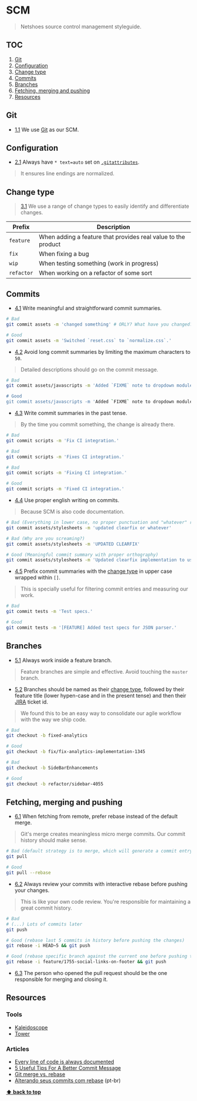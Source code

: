 # SCM

> Netshoes source control management styleguide.

## TOC

1. [Git](#git)
2. [Configuration](#configuration)
3. [Change type](#change-type)
4. [Commits](#commits)
5. [Branches](#branches)
6. [Fetching, merging and pushing](#fetching-merging-and-pushing)
7. [Resources](#resources)

## Git

* [1.1](#1.1) We use [Git](https://git-scm.com) as our SCM.

## Configuration

* [2.1](#2.1) Always have `* text=auto` set on [`.gitattributes`](./.gitattributes).

> It ensures line endings are normalized.

## Change type

> [3.1](#3.1) We use a range of change types to easily identify and differentiate changes.

| Prefix | Description |
|---|---|
| `feature` | When adding a feature that provides real value to the product |
| `fix` | When fixing a bug |
| `wip` | When testing something (work in progress) |
| `refactor` | When working on a refactor of some sort |

## Commits

* [4.1](#4.1) Write meaningful and straightforward commit summaries.

```sh
# Bad
git commit assets -m 'changed something' # ORLY? What have you changed?

# Good
git commit assets -m 'Switched `reset.css` to `normalize.css`.'
```

* [4.2](#4.2) Avoid long commit summaries by limiting the maximum characters to `50`.

> Detailed descriptions should go on the commit message.

```sh
# Bad
git commit assets/javascripts -m 'Added `FIXME` note to dropdown module because it wasn't working on IE8.'

# Good
git commit assets/javascripts -m 'Added `FIXME` note to dropdown module.'
```

* [4.3](#4.3) Write commit summaries in the past tense.

> By the time you commit something, the change is already there.

```sh
# Bad
git commit scripts -m 'Fix CI integration.'

# Bad
git commit scripts -m 'Fixes CI integration.'

# Bad
git commit scripts -m 'Fixing CI integration.'

# Good
git commit scripts -m 'Fixed CI integration.'
```

* [4.4](#4.4) Use proper english writing on commits.

> Because SCM is also code documentation.

```sh
# Bad (Everything in lower case, no proper punctuation and "whatever" really?)
git commit assets/stylesheets -m 'updated clearfix or whatever'

# Bad (Why are you screaming?)
git commit assets/stylesheets -m 'UPDATED CLEARFIX'

# Good (Meaningful commit summary with proper orthography)
git commit assets/stylesheets -m 'Updated clearfix implementation to use a more modern approach.'
```

* [4.5](#4.5) Prefix commit summaries with the [change type](#change-type) in upper case wrapped within `[]`.

> This is specially useful for filtering commit entries and measuring our work.

```sh
# Bad
git commit tests -m 'Test specs.'

# Good
git commit tests -m '[FEATURE] Added test specs for JSON parser.'
```

## Branches

* [5.1](#5.1) Always work inside a feature branch.

> Feature branches are simple and effective. Avoid touching the `master` branch.

* [5.2](#5.2) Branches should be named as their [change type](#change-type), followed by their feature title (lower hypen-case and in the present tense) and then their [JIRA](https://www.atlassian.com/software/jira) ticket id.

> We found this to be an easy way to consolidate our agile workflow with the way we ship code.

```sh
# Bad
git checkout -b fixed-analytics

# Good
git checkout -b fix/fix-analytics-implementation-1345

# Bad
git checkout -b SideBarEnhancements

# Good
git checkout -b refactor/sidebar-4055
```

## Fetching, merging and pushing

* [6.1](#6.1) When fetching from remote, prefer rebase instead of the default merge.

> Git's merge creates meaningless micro merge commits. Our commit history should make sense.

```sh
# Bad (default strategy is to merge, which will generate a commit entry)
git pull

# Good
git pull --rebase
```

* [6.2](#6.2) Always review your commits with interactive rebase before pushing your changes.

> This is like your own code review. You're responsible for maintaining a great commit history.

```sh
# Bad
# (...) Lots of commits later
git push

# Good (rebase last 5 commits in history before pushing the changes)
git rebase -i HEAD~5 && git push

# Good (rebase specific branch against the current one before pushing the changes)
git rebase -i feature/1755-social-links-on-footer && git push
```

* [6.3](#6.3) The person who opened the pull request should be the one responsible for merging and closing it.

## Resources

### Tools

* [Kaleidoscope](http://kaleidoscopeapp.com)
* [Tower](http://www.git-tower.com)

### Articles

* [Every line of code is always documented](http://mislav.uniqpath.com/2014/02/hidden-documentationo)
* [5 Useful Tips For A Better Commit Message](https://robots.thoughtbot.com/5-useful-tips-for-a-better-commit-message)
* [Git merge vs. rebase](http://mislav.uniqpath.com/2013/02/merge-vs-rebase)
* [Alterando seus commits com rebase](http://www.raphaelfabeni.com.br/git-alterando-commits-parte-1) (pt-br)

**[⬆ back to top](#toc)**
